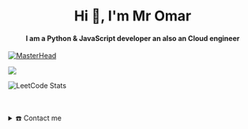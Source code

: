 <div align="center">
<h1 align="center">Hi 👋, I'm Mr Omar</h1>
<h4 align="center">I am a Python & JavaScript developer an also an Cloud engineer</h4>
</div>

[![MasterHead](https://visme.co/blog/wp-content/uploads/2019/10/animated-presentation-software-header.gif)]()



![](https://komarev.com/ghpvc/?username=front1end&color=ff69b4)



![LeetCode Stats](https://leetcode.card.workers.dev/ilusa?theme=nord&font=source_code_pro&extension=activity)





<br>
<!-- ![🏆 GitHub Trophies](https://github-profile-trophy.vercel.app/?username=front1end&theme=radical&no-frame=false&no-bg=false&margin-w=4) -->

             

<br>

<details>
  <summary>☎️ Contact me</summary>
<div>
  <samp>
    <h2 align="center">😎 you can reach me by:</h2>
    <p align="center">
      <br/>
      <a href="https://www.linkedin.com/in/omarbalaqadashov/" target="blank"><img align="center"
         src="https://img.shields.io/badge/linkedin-%231DA1F2.svg?style=for-the-badge&logo=linkedin&logoColor=white"
         alt="MrOmar" height="30"/></a>
      <a href="mailto:mromar.work@gmail.com" target="blank"><img align="center"
         src="https://img.shields.io/badge/gmail-EA4335.svg?style=for-the-badge&logo=gmail&logoColor=white"
         alt="MrOmar" height="30"/></a>
    </p>
  </samp>
</div>
</details>

